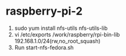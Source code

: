 # raspberry-pi-2

1. sudo yum install nfs-utils nfs-utils-lib
2. vi /etc/exports
/work/raspberry/rpi-bin-lib 192.168.1.0/24(rw,no_root_squash)
3. Run start-nfs-fedora.sh
